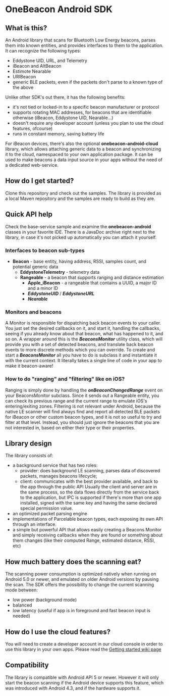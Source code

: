 # OneBeacon Android SDK

## What is this?
An Android library that scans for Bluetooth Low Energy beacons, parses them into known entities, and provides interfaces to them to the application. It can recognize the following types:
- Eddystone UID, URL, and Telemetry
- iBeacon and AltBeacon
- Estimote Nearable
- URIBeacon
- generic BLE packets, even if the packets don't parse to a known type of the above

Unlike other SDK's out there, it has the following benefits:
- it's not tied or locked-in to a specific beacon manufacturer or protocol
- supports rotating MAC addresses, for beacons that are identifiable otherwise (iBeacon, Eddystone UID, Nearable...)
- doesn't require any developer account (unless you plan to use the cloud features, ofcourse)
- runs in constant memory, saving battery life

For iBeacon devices, there's also the optional **onebeacon-android-cloud** library, which allows attaching generic data to a beacon and synchronizing it to the cloud, namespaced to your own application package. It can be used to make beacons a data input source in your apps without the need of a dedicated web-service.

## How do I get started?
Clone this repository and check out the samples. The library is provided as a local Maven repository and the samples are ready to build as they are.

## Quick API help
Check the base-service sample and examine the **onebeacon-android** classes in your favorite IDE. There is a JavaDoc archive right next to the library, in case it's not picked up automatically you can attach it yourself.

### Interfaces to beacon sub-types
  - **Beacon** - base entity, having address, RSSI, samples count, and potential generic data
    - **EddystoneTelemetry** - telemetry data
    - **Rangeable** - a beacon that supports ranging and distance estimation
      - **Apple_iBeacon** - a rangeable that contains a UUID, a major ID and a minor ID
      - ***EddystoneUID*** / ***EddystoneURL***
      - ***Nearable***

### Monitors and beacons
A Monitor is responsible for dispatching back beacon events to your caller. You just set the desired callbacks on it, and start it, handling the callbacks, seeing if you already know about that beacon, what has happened to it, and so on.
A wrapper around this is the ***BeaconsMonitor*** utility class, which will provide you with a set of detected beacons, and translate back beacon events to more discrete methods which you can override.
To create and start a ***BeaconsMonitor*** all you have to do is subclass it and instantiate it with the current context. It literally takes a single line of code in your app to make it beacon-aware!

### How to do "ranging" and "filtering" like on iOS?
Ranging is simply done by handling the ***onBeaconChangedRange*** event on your BeaconsMonitor subclass. Since it sends out a Rangeable entity, you can check its previous range and the current range to emulate iOS's entering/exiting zones.
Filtering is not relevant under Android, because the native LE scanner will find always find and report all detected BLE packets for iBeacon or other custom beacon types, and it is not so useful to try and filter at that level. Instead, you should just ignore the beacons that you are not interested in, based on either their type or their properties.

## Library design
The library consists of:
- a background service that has two roles:
  - provider: does background LE scanning, parses data of discovered packets, manages beacons lifecycle;
  - client: communicates with the best provider available, and back to the app through the public API
  Usually the client and server are in the same process, so the data flows directly from the service back to the application, but IPC is supported if there's more than one app installed, signed with the same key and having the same declared special permission value.
- an optimized packet parsing engine
- implementations of Parcelable beacon types, each exposing its own API through an interface.
- a simple but powerful API that allows easily creating a Beacons Monitor and simply receiving callbacks when they are found or something about them changes (like their computed Range, estimated distance, RSSI, etc)

## How much battery does the scanning eat?
The scanning power consumption is optimized natively when running on Android 5.0 or newer, and emulated on older Android versions by pausing the scan. The SDK offers the possibility to change the current scanning mode between:
- low power (background mode)
- balanced
- low latency (useful if app is in foreground and fast beacon input is needed)

## How do I use the cloud features?
You will need to create a developer account in our cloud console in order to use this library in your own apps. 
Please read the [Getting started wiki page](https://github.com/Codefy/onebeacon-android/wiki/Getting-started)

## Compatibility
The library is compatible with Android API 5 or newer. However it will only start the beacon scanning if the Android device supports this feature, which was introduced with Android 4.3, and if the hardware supports it.
